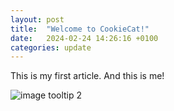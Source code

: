 ```yaml
---
layout: post
title:  "Welcome to CookieCat!"
date:   2024-02-24 14:26:16 +0100
categories: update
---
```

This is my first article. And this is me!

![image tooltip 2](assets/images/IMG_0701.JPG)
